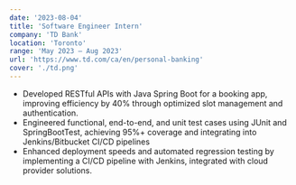 ```yaml
---
date: '2023-08-04'
title: 'Software Engineer Intern'
company: 'TD Bank'
location: 'Toronto'
range: 'May 2023 – Aug 2023'
url: 'https://www.td.com/ca/en/personal-banking'
cover: './td.png'
---
```


- Developed RESTful APIs with Java Spring Boot for a booking app, improving efficiency by 40% through optimized slot management and authentication.
- Engineered functional, end-to-end, and unit test cases using JUnit and SpringBootTest, achieving 95%+ coverage and integrating into Jenkins/Bitbucket CI/CD pipelines
- Enhanced deployment speeds and automated regression testing by implementing a CI/CD pipeline with Jenkins, integrated with cloud provider solutions.